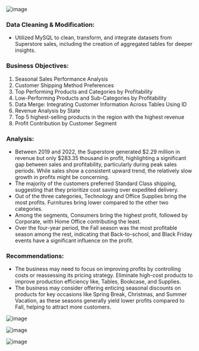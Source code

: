   ![image](https://github.com/user-attachments/assets/56b08150-1b92-4d5a-aecc-deb2011c78a6)

### Data Cleaning & Modification:
-	Utilized MySQL to clean, transform, and integrate datasets from Superstore sales, including the creation of aggregated tables for deeper insights.
  
### Business Objectives: 
1.	Seasonal Sales Performance Analysis
2.	Customer Shipping Method Preferences
3.	Top Performing Products and Categories by Profitability
4.	Low-Performing Products and Sub-Categories by Profitability 
5.	Data Merge: Integrating Customer Information Across Tables Using ID
6.	Revenue Analysis by State
7.	Top 5 highest-selling products in the region with the highest revenue
8.	Profit Contribution by Customer Segment

### Analysis: 

-	Between 2019 and 2022, the Superstore generated $2.29 million in revenue but only $283.35 thousand in profit, highlighting a significant gap between sales and profitability, particularly during peak sales periods. While sales show a consistent upward trend, the relatively slow growth in profits might be concerning.
-	The majority of the customers preferred Standard Class shipping, suggesting that they prioritize cost saving over expedited delivery.
-	Out of the three categories, Technology and Office Supplies bring the most profits. Furnitures bring lower compared to the other two categories.
-	Among the segments, Consumers bring the highest profit, followed by Corporate, with Home Office contributing the least.
-	Over the four-year period, the Fall season was the most profitable season among the rest, indicating that Back-to-school, and Black Friday events have a significant influence on the profit.

### Recommendations:
 
-	The business may need to focus on improving profits by controlling costs or reassessing its pricing strategy. Eliminate high-cost products to improve production efficiency like, Tables, Bookcase, and Supplies.
-	The business may consider offering enticing seasonal discounts on products for key occasions like Spring Break, Christmas, and Summer Vacation, as these seasons generally yield lower profits compared to Fall, helping to attract more customers. 


![image](https://github.com/user-attachments/assets/de4b8114-1200-45d5-aa3a-f4d98bd49121)

![image](https://github.com/user-attachments/assets/f14dca90-5a96-46e5-aa80-f7c0e29e5760)

![image](https://github.com/user-attachments/assets/88eb0a5f-eb41-48e4-b6f2-334caf8b8d5d)

